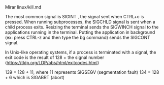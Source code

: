 Mirar linux/kill.md

The most common signal is SIGINT , the signal sent when CTRL+c is pressed.
When running subprocesses, the SIGCHLD signal is sent when a child process exits.
Resizing the terminal sends the SIGWINCH signal to the applications running in the terminal.
Putting the application in background (ex: press CTRL-z and then type the bg command) sends the SIGCONT signal.


In Unix-like operating systems, if a process is terminated with a signal, the exit code is the result of 128 + the signal number (https://tldp.org/LDP/abs/html/exitcodes.html)

139 = 128 + 11, where 11 represents SIGSEGV (segmentation fault)
134 = 128 + 6 which is SIGABRT (abort)
